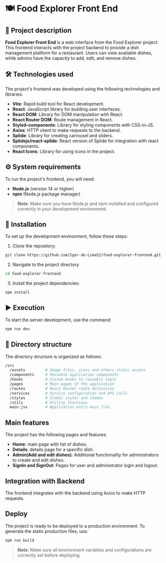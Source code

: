 # 🍽️ Food Explorer Front End

## 📖 Project description

**Food Explorer Front End** is a web interface from the Food Explorer project. This frontend interacts with the project backend to provide a dish management platform for a restaurant. Users can view available dishes, while admins have the capacity to add, edit, and remove dishes.

## 🛠️ Technologies used

The project's frontend was developed using the following technologies and libraries:


- **Vite**: Rapid build tool for React development.
- **React**: JavaScript library for building user interfaces. 
- **React DOM**: Library for DOM manipulation with React. 
- **React Router DOM**: Route management in React. 
- **Styled-components**: Library for styling components with CSS-in-JS. 
- **Axios**: HTTP client to make requests to the backend. 
- **Splide**: Library for creating carrousel and sliders. 
- **Splidejs/react-splide**: React version of Splide for integration with react components. 
- **React Icons**: Library for using icons in the project. 

## ⚙️ System requirements

To run the project's frontend, you will need:

- **Node.js** (version 14 or higher)
- **npm** (Node.js package manager)

> **Note**: Make sure you have Node.js and npm installed and configured correctly in your development environment.

## 🚀 Installation

To set up the development environment, follow these steps:


1. Clone the repository:

```bash
git clone https://github.com/Igor-de-Lima52/food-explorer-frontend.git
```
2. Navigate to the project directory
```bash
cd food-explorer-frontend
```
3. Install the project dependencies:
```bash
npm install
```

## ▶️ Execution

To start the server development, use the command:

```bash
npm run dev
```

## 📂 Directory structure

The directory structure is organized as follows:

```bash
/src
  /assets         # Image files, icons and others static assets
  /components     # Reusable application components
  /hooks          # Custom Hooks to reusable logic
  /pages          # Main pages of the application
  /routes         # React Router route definition
  /services       # Service configuration and API calls
  /styles         # Global styles and themes
  /utils          # Utility functions
  main.jsx        # Application entry main file
```

## Main features

The project has the following pages and features:

- **Home**: main page with list of dishes.
- **Details**: details page for a specific dish.
- **Admin(Add and edit dishes)**: Additional functionality for administrators to create and edit dishes.
- **SignIn and SignOut**: Pages for user and administrator login and logout.

## Integration with Backend

The frontend integrates with the backend using Axios to make HTTP requests.

## Deploy

The project is ready to be deployed to a production environment. To generate the static production files, use:

```bash
npm run build
```

> **Note**: Make sure all environment variables and configurations are correctly set before deploying.
